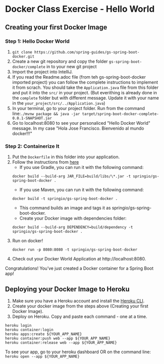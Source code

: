 # Docker Class Exercise - Hello World

## Creating your first Docker Image

### Step 1: Hello Docker World 
1. `git clone https://github.com/spring-guides/gs-spring-boot-docker.git`
2. Create a new git repository and copy the folder `gs-spring-boot-docker/complete` in to your new git project
4. Import the project into IntelliJ.
5. If you read the Readme.adoc file (from teh gs-spring-boot-docker imported project) you can follow the complete instructions to implement it from scrach. You should take the `Application.java` file from this folder and put it into the `src/` in your project. (But everithing is already done in the `complete` folder but with different message. Update it with your name in the `your_project/src/../Application.java`)
6. In your terminal, go to your project folder. Run from the command line:`./mvnw package && java -jar target/spring-boot-docker-complete-0.0.1-SNAPSHOT.jar`
7. Go to localhost:8080 to see your personaliced "Hello Docker World" message. In my case "Hola Jose Francisco. Bienvenido al mundo docker!!!"

### Step 2: Containerize It
1. Put the `Dockerfile` in this folder into your application.
2. Follow the instructions from [here](https://spring.io/guides/gs/spring-boot-docker/)
    - If you use Gradle, you can run it with the following command:
    ```
    docker build --build-arg JAR_FILE=build/libs/\*.jar -t springio/gs-spring-boot-docker .
    ```
    - If you use Maven, you can run it with the following command:
    ```
    docker build -t springio/gs-spring-boot-docker .
    ```
    - This command builds an image and tags it as springio/gs-spring-boot-docker.
    - Create your Docker image with dependencies folder:
    ```
    docker build --build-arg DEPENDENCY=build/dependency -t springio/gs-spring-boot-docker .
    ```
3. Run on docker!
    ```
    docker run -p 8080:8080 -t springio/gs-spring-boot-docker
    ```
4. Check out your Docker World Application at http://localhost:8080.

Congratulations! You’ve just created a Docker container for a Spring Boot app! 

## Deploying your Docker Image to Heroku

1. Make sure you have a Heroku account and install the [Heroku CLI](https://devcenter.heroku.com/articles/heroku-cli#download-and-install).
2. Create your docker image from the steps above (Creating your first Docker Image).
3. Deploy on Heroku. Copy and paste each command - one at a time.
```
heroku login
heroku container:login
heroku apps:create ${YOUR_APP_NAME}
heroku container:push web --app ${YOUR_APP_NAME}
heroku container:release web --app ${YOUR_APP_NAME}
```

To see your app, go to your heroku dashboard OR on the command line: `heroku open --app ${YOUR_APP_NAME}`
